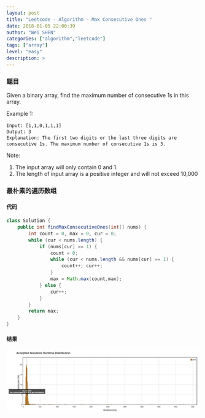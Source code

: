 ```yaml
---
layout: post
title: "Leetcode - Algorithm - Max Consecutive Ones "
date: 2018-01-05 22:00:39
author: "Wei SHEN"
categories: ["algorithm","leetcode"]
tags: ["array"]
level: "easy"
description: >
---
```


### 题目
Given a binary array, find the maximum number of consecutive 1s in this array.

Example 1:
```
Input: [1,1,0,1,1,1]
Output: 3
Explanation: The first two digits or the last three digits are consecutive 1s. The maximum number of consecutive 1s is 3.
```
Note:
1. The input array will only contain 0 and 1.
2. The length of input array is a positive integer and will not exceed 10,000

### 最朴素的遍历数组

#### 代码
```java
class Solution {
    public int findMaxConsecutiveOnes(int[] nums) {
        int count = 0, max = 0, cur = 0;
        while (cur < nums.length) {
            if (nums[cur] == 1) {
                count = 0;
                while (cur < nums.length && nums[cur] == 1) {
                    count++; cur++;
                }
                max = Math.max(count,max);
            } else {
                cur++;
            }
        }
        return max;
    }
}
```

#### 结果
![max-consecutive-ones-1](/images/leetcode/max-consecutive-ones-1.png)
